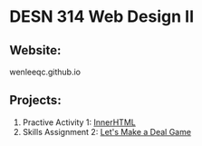 # DESN 314 Web Design II
## Website:
wenleeqc.github.io

## Projects:
1. Practive Activity 1: [InnerHTML](wenleeqc.github.io/innerHTML/)
2. Skills Assignment 2: [Let's Make a Deal Game](https://wenleeqc.github.io/lets-make-a-deal/)